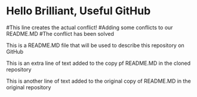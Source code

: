 # Hello Brilliant, Useful GitHub

#This line creates the actual conflict!
#Adding some conflicts to our README.MD
#The conflict has been solved

This is a README.MD file that will be used to describe this
repository on GitHub

This is an extra line of text added to the copy
pf README.MD in the cloned repository

This is another line of text added to the original
copy of README.MD in the original repository
